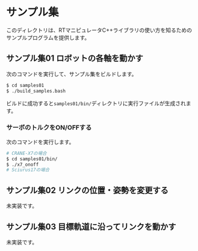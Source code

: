 # サンプル集

このディレクトリは、RTマニピュレータC++ライブラリの使い方を知るためのサンプルプログラムを提供します。

## サンプル集01 ロボットの各軸を動かす

次のコマンドを実行して、サンプル集をビルドします。

```sh
$ cd samples01
$ ./build_samples.bash
```

ビルドに成功すると`samples01/bin/`ディレクトリに実行ファイルが生成されます。

### サーボのトルクをON/OFFする

次のコマンドを実行します。
```sh
# CRANE-X7の場合
$ cd samples01/bin/
$ ./x7_onoff
# Sciurus17の場合
```

## サンプル集02 リンクの位置・姿勢を変更する

未実装です。

## サンプル集03 目標軌道に沿ってリンクを動かす

未実装です。
